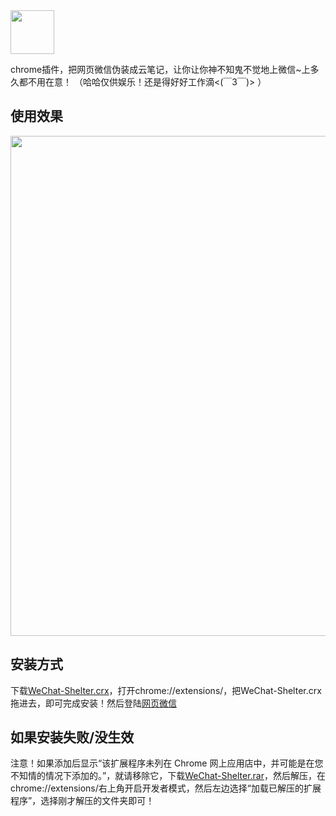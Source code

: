 <img src="https://raw.githubusercontent.com/YGYOOO/WeChat-Shelter/master/project/images/128.png" width="70">    

chrome插件，把网页微信伪装成云笔记，让你让你神不知鬼不觉地上微信~上多久都不用在意！ （哈哈仅供娱乐！还是得好好工作滴<(￣3￣)> ） 

## 使用效果
<img src="https://raw.githubusercontent.com/YGYOOO/WeChat-Shelter/master/imgs/示例.jpg" width="800"> 

## 安装方式
下载[WeChat-Shelter.crx](https://github.com/YGYOOO/WeChat-Shelter/blob/master/WeChat-Shelter.crx)，打开chrome://extensions/，把WeChat-Shelter.crx拖进去，即可完成安装！然后登陆[网页微信](https://wx2.qq.com)   

## 如果安装失败/没生效
注意！如果添加后显示“该扩展程序未列在 Chrome 网上应用店中，并可能是在您不知情的情况下添加的。”，就请移除它，下载[WeChat-Shelter.rar](https://github.com/YGYOOO/WeChat-Shelter/blob/master/WeChat-Shelter.rar)，然后解压，在chrome://extensions/右上角开启开发者模式，然后左边选择“加载已解压的扩展程序”，选择刚才解压的文件夹即可！